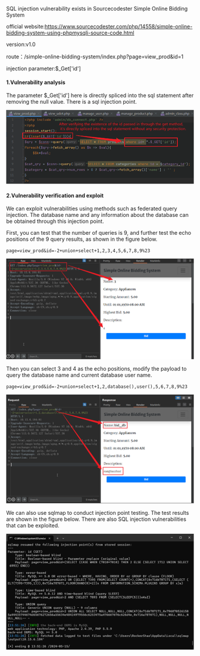 SQL injection vulnerability exists in Sourcecodester Simple Online Bidding System

official website:https://www.sourcecodester.com/php/14558/simple-online-bidding-system-using-phpmysqli-source-code.html

version:v1.0

route：/simple-online-bidding-system/index.php?page=view_prod&id=1

injection parameter:$_Get['id']

#### 1.Vulnerability analysis

The parameter $_Get['id'] here is directly spliced into the sql statement after removing the null value. There is a sql injection point.

![image-20240515140442303](https://github.com/rockersiyuan/CVE/blob/main/SourceCodester%20Simple%20Online%20Bidding%20System%20Sql%20Inject-1.assets/image-20240515140442303.png)

#### 2.Vulnerability verification and exploit

We can exploit vulnerabilities using methods such as federated query injection. The database name and any information about the database can be obtained through this injection point.

First, you can test that the number of queries is 9, and further test the echo positions of the 9 query results, as shown in the figure below.

```
page=view_prod&id=-2+union+select+1,2,3,4,5,6,7,8,9%23
```

![image-20240515142817374](https://github.com/rockersiyuan/CVE/blob/main/SourceCodester%20Simple%20Online%20Bidding%20System%20Sql%20Inject-1.assets/image-20240515142817374.png)

Then you can select 3 and 4 as the echo positions, modify the payload to query the database name and current database user name.

```
page=view_prod&id=-2+union+select+1,2,database(),user(),5,6,7,8,9%23 
```

![image-20240515143141889](https://github.com/rockersiyuan/CVE/blob/main/SourceCodester%20Simple%20Online%20Bidding%20System%20Sql%20Inject-1.assets/image-20240515143141889.png)

We can also use sqlmap to conduct injection point testing. The test results are shown in the figure below. There are also SQL injection vulnerabilities that can be exploited.

![image-20240515140535912](https://github.com/rockersiyuan/CVE/blob/main/SourceCodester%20Simple%20Online%20Bidding%20System%20Sql%20Inject-1.assets/image-20240515140535912.png)
